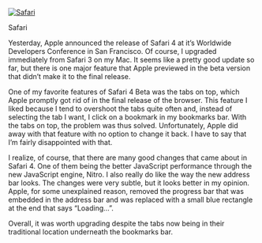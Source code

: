 [![Safari](https://i0.wp.com/alexseifert.wordpress.com/wp-content/uploads/2009/06/safari-logo.png?resize=132%2C150 "Safari")](http://blog.alexseifert.com/2009/06/09/safari-4/safari-logo/)

Safari

Yesterday, Apple announced the release of Safari 4 at it’s Worldwide Developers Conference in San Francisco. Of course, I upgraded immediately from Safari 3 on my Mac. It seems like a pretty good update so far, but there is one major feature that Apple previewed in the beta version that didn’t make it to the final release.

One of my favorite features of Safari 4 Beta was the tabs on top, which Apple promptly got rid of in the final release of the browser. This feature I liked because I tend to overshoot the tabs quite often and, instead of selecting the tab I want, I click on a bookmark in my bookmarks bar. With the tabs on top, the problem was thus solved. Unfortunately, Apple did away with that feature with no option to change it back. I have to say that I’m fairly disappointed with that.

I realize, of course, that there are many good changes that came about in Safari 4. One of them being the better JavaScript performance through the new JavaScript engine, Nitro. I also really do like the way the new address bar looks. The changes were very subtle, but it looks better in my opinion. Apple, for some unexplained reason, removed the progress bar that was embedded in the address bar and was replaced with a small blue rectangle at the end that says “Loading…”.

Overall, it was worth upgrading despite the tabs now being in their traditional location underneath the bookmarks bar.